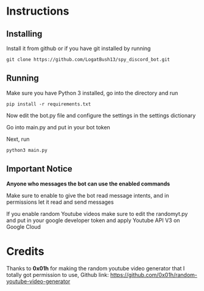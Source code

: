 # Instructions

## Installing
Install it from github or if you have git installed by running
```
git clone https://github.com/LogatBush13/spy_discord_bot.git
```

## Running
Make sure you have Python 3 installed, go into the directory and run

```
pip install -r requirements.txt
```

Now edit the bot.py file and configure the settings in the settings dictionary

Go into main.py and put in your bot token

Next, run

```
python3 main.py
```

## Important Notice

**Anyone who messages the bot can use the enabled commands**

Make sure to enable to give the bot read message intents, and in permissions let it read and send messages

If you enable random Youtube videos make sure to edit the randomyt.py and put in your google developer token and apply Youtube API V3 on Google Cloud

# Credits

Thanks to **0x01h** for making the random youtube video generator that I totally got permission to use, 
Github link: https://github.com/0x01h/random-youtube-video-generator
